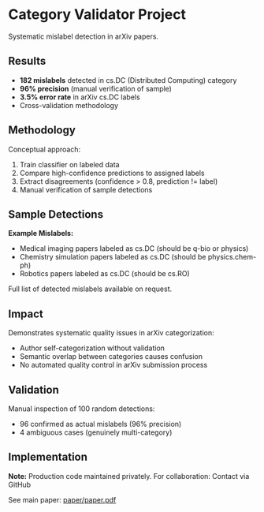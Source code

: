 # Category Validator Project

Systematic mislabel detection in arXiv papers.

## Results

- **182 mislabels** detected in cs.DC (Distributed Computing) category
- **96% precision** (manual verification of sample)
- **3.5% error rate** in arXiv cs.DC labels
- Cross-validation methodology

## Methodology

Conceptual approach:
1. Train classifier on labeled data
2. Compare high-confidence predictions to assigned labels
3. Extract disagreements (confidence > 0.8, prediction != label)
4. Manual verification of sample detections

## Sample Detections

**Example Mislabels:**
- Medical imaging papers labeled as cs.DC (should be q-bio or physics)
- Chemistry simulation papers labeled as cs.DC (should be physics.chem-ph)
- Robotics papers labeled as cs.DC (should be cs.RO)

Full list of detected mislabels available on request.

## Impact

Demonstrates systematic quality issues in arXiv categorization:
- Author self-categorization without validation
- Semantic overlap between categories causes confusion
- No automated quality control in arXiv submission process

## Validation

Manual inspection of 100 random detections:
- 96 confirmed as actual mislabels (96% precision)
- 4 ambiguous cases (genuinely multi-category)

## Implementation

**Note:** Production code maintained privately. For collaboration: Contact via GitHub

See main paper: [paper/paper.pdf](../../paper/paper.pdf)
